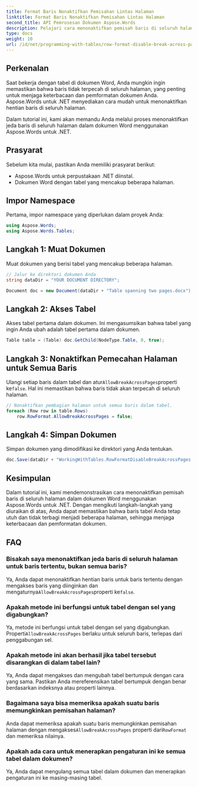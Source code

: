 ```yaml
---
title: Format Baris Nonaktifkan Pemisahan Lintas Halaman
linktitle: Format Baris Nonaktifkan Pemisahan Lintas Halaman
second_title: API Pemrosesan Dokumen Aspose.Words
description: Pelajari cara menonaktifkan pemisah baris di seluruh halaman dalam dokumen Word menggunakan Aspose.Words untuk .NET untuk menjaga keterbacaan dan pemformatan tabel.
type: docs
weight: 10
url: /id/net/programming-with-tables/row-format-disable-break-across-pages/
---
```

## Perkenalan

Saat bekerja dengan tabel di dokumen Word, Anda mungkin ingin memastikan bahwa baris tidak terpecah di seluruh halaman, yang penting untuk menjaga keterbacaan dan pemformatan dokumen Anda. Aspose.Words untuk .NET menyediakan cara mudah untuk menonaktifkan hentian baris di seluruh halaman.

Dalam tutorial ini, kami akan memandu Anda melalui proses menonaktifkan jeda baris di seluruh halaman dalam dokumen Word menggunakan Aspose.Words untuk .NET.

## Prasyarat

Sebelum kita mulai, pastikan Anda memiliki prasyarat berikut:
- Aspose.Words untuk perpustakaan .NET diinstal.
- Dokumen Word dengan tabel yang mencakup beberapa halaman.

## Impor Namespace

Pertama, impor namespace yang diperlukan dalam proyek Anda:

```csharp
using Aspose.Words;
using Aspose.Words.Tables;
```

## Langkah 1: Muat Dokumen

Muat dokumen yang berisi tabel yang mencakup beberapa halaman.

```csharp
// Jalur ke direktori dokumen Anda
string dataDir = "YOUR DOCUMENT DIRECTORY";

Document doc = new Document(dataDir + "Table spanning two pages.docx");
```

## Langkah 2: Akses Tabel

Akses tabel pertama dalam dokumen. Ini mengasumsikan bahwa tabel yang ingin Anda ubah adalah tabel pertama dalam dokumen.

```csharp
Table table = (Table) doc.GetChild(NodeType.Table, 0, true);
```

## Langkah 3: Nonaktifkan Pemecahan Halaman untuk Semua Baris

 Ulangi setiap baris dalam tabel dan atur`AllowBreakAcrossPages`properti ke`false`. Hal ini memastikan bahwa baris tidak akan terpecah di seluruh halaman.

```csharp
// Nonaktifkan pembagian halaman untuk semua baris dalam tabel.
foreach (Row row in table.Rows)
    row.RowFormat.AllowBreakAcrossPages = false;
```

## Langkah 4: Simpan Dokumen

Simpan dokumen yang dimodifikasi ke direktori yang Anda tentukan.

```csharp
doc.Save(dataDir + "WorkingWithTables.RowFormatDisableBreakAcrossPages.docx");
```

## Kesimpulan

Dalam tutorial ini, kami mendemonstrasikan cara menonaktifkan pemisah baris di seluruh halaman dalam dokumen Word menggunakan Aspose.Words untuk .NET. Dengan mengikuti langkah-langkah yang diuraikan di atas, Anda dapat memastikan bahwa baris tabel Anda tetap utuh dan tidak terbagi menjadi beberapa halaman, sehingga menjaga keterbacaan dan pemformatan dokumen.

## FAQ

### Bisakah saya menonaktifkan jeda baris di seluruh halaman untuk baris tertentu, bukan semua baris?  
 Ya, Anda dapat menonaktifkan hentian baris untuk baris tertentu dengan mengakses baris yang diinginkan dan mengaturnya`AllowBreakAcrossPages`properti ke`false`.

### Apakah metode ini berfungsi untuk tabel dengan sel yang digabungkan?  
 Ya, metode ini berfungsi untuk tabel dengan sel yang digabungkan. Properti`AllowBreakAcrossPages` berlaku untuk seluruh baris, terlepas dari penggabungan sel.

### Apakah metode ini akan berhasil jika tabel tersebut disarangkan di dalam tabel lain?  
Ya, Anda dapat mengakses dan mengubah tabel bertumpuk dengan cara yang sama. Pastikan Anda mereferensikan tabel bertumpuk dengan benar berdasarkan indeksnya atau properti lainnya.

### Bagaimana saya bisa memeriksa apakah suatu baris memungkinkan pemisahan halaman?  
 Anda dapat memeriksa apakah suatu baris memungkinkan pemisahan halaman dengan mengakses`AllowBreakAcrossPages` properti dari`RowFormat` dan memeriksa nilainya.

### Apakah ada cara untuk menerapkan pengaturan ini ke semua tabel dalam dokumen?  
Ya, Anda dapat mengulang semua tabel dalam dokumen dan menerapkan pengaturan ini ke masing-masing tabel.